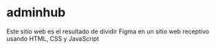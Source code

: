 # adminhub
Este sitio web es el resultado de dividir Figma en un sitio web receptivo usando HTML, CSS y JavaScript
